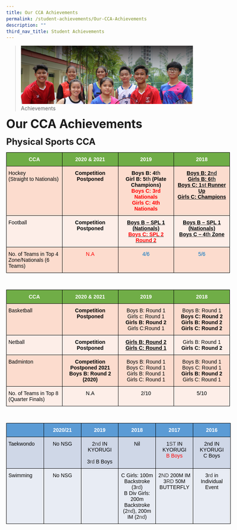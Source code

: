 ```yaml
---
title: Our CCA Achievements
permalink: /student-achievements/Our-CCA-Achievements
description: ""
third_nav_title: Student Achievements
---
```

>![](/images/About%20us.jpg)
>Achievements

**<font size=6>Our CCA Achievements</font>**

**<font size=5>Physical Sports CCA</font>**

<table style="border-collapse:collapse;border-spacing:0;table-layout: fixed; width: 604px" class="tg"><colgroup><col style="width: 151px"><col style="width: 151px"><col style="width: 151px"><col style="width: 151px"></colgroup><thead><tr><th style="background-color:#70AD47;border-color:black;border-style:solid;border-width:1px;color:#FFF;font-family:Arial, sans-serif;font-size:14px;font-weight:bold;overflow:hidden;padding:10px 5px;text-align:center;vertical-align:top;word-break:normal"><span style="font-weight:700;color:#FFF;background-color:transparent">CCA</span></th><th style="background-color:#70AD47;border-color:black;border-style:solid;border-width:1px;color:#FFF;font-family:Arial, sans-serif;font-size:14px;font-weight:bold;overflow:hidden;padding:10px 5px;text-align:center;vertical-align:top;word-break:normal"><span style="font-weight:700;color:#FFF;background-color:transparent">2020 &amp; 2021</span></th><th style="background-color:#70AD47;border-color:black;border-style:solid;border-width:1px;color:#FFF;font-family:Arial, sans-serif;font-size:14px;font-weight:bold;overflow:hidden;padding:10px 5px;text-align:center;vertical-align:top;word-break:normal"><span style="font-weight:700;color:#FFF;background-color:transparent">2019</span></th><th style="background-color:#70AD47;border-color:black;border-style:solid;border-width:1px;color:#FFF;font-family:Arial, sans-serif;font-size:14px;font-weight:bold;overflow:hidden;padding:10px 5px;text-align:center;vertical-align:top;word-break:normal"><span style="font-weight:700;color:#FFF;background-color:transparent">2018</span></th></tr></thead><tbody><tr><td style="background-color:#FCDCCE;border-color:black;border-style:solid;border-width:1px;color:#333;font-family:Arial, sans-serif;font-size:14px;overflow:hidden;padding:10px 5px;text-align:left;vertical-align:top;word-break:normal"><span style="color:#000;background-color:transparent">Hockey</span><br><span style="color:#000;background-color:transparent">(Straight to Nationals) </span></td><td style="background-color:#FCDCCE;border-color:black;border-style:solid;border-width:1px;color:#333;font-family:Arial, sans-serif;font-size:14px;font-weight:bold;overflow:hidden;padding:10px 5px;text-align:center;vertical-align:top;word-break:normal"><span style="font-weight:700;color:#000;background-color:transparent">Competition Postponed</span></td><td style="background-color:#FCDCCE;border-color:black;border-style:solid;border-width:1px;color:#333;font-family:Arial, sans-serif;font-size:14px;font-weight:bold;overflow:hidden;padding:10px 5px;text-align:center;vertical-align:top;word-break:normal"><span style="font-weight:700;color:#000;background-color:transparent">Boys B: 4</span>th<br><span style="color:#000;background-color:transparent">Girl B: 5</span>th<span style="color:#000;background-color:transparent"> (Plate Champions)</span><br><span style="color:#F00;background-color:transparent">Boys C: 3rd Nationals</span><br><span style="color:#F00;background-color:transparent">Girls C: 4th Nationals</span></td><td style="background-color:#FCDCCE;border-color:black;border-style:solid;border-width:1px;color:#333;font-family:Arial, sans-serif;font-size:14px;font-weight:bold;overflow:hidden;padding:10px 5px;text-align:center;text-decoration:underline;vertical-align:top;word-break:normal"><span style="font-weight:700;color:#000;background-color:transparent">Boys B: 2</span>nd<br><span style="color:#000;background-color:transparent">Girls B: 6</span>th<span style="color:#000;background-color:transparent"> </span><br><span style="font-weight:700;color:#000;background-color:transparent">Boys C: 1</span>st<span style="font-weight:700;color:#000;background-color:transparent"> Runner Up</span><br><span style="font-weight:700;color:#000;background-color:transparent">Girls C: Champions</span></td></tr><tr><td style="background-color:#FDEEE8;border-color:black;border-style:solid;border-width:1px;color:#333;font-family:Arial, sans-serif;font-size:14px;overflow:hidden;padding:10px 5px;text-align:left;vertical-align:top;word-break:normal"><span style="color:#000;background-color:transparent">Football</span></td><td style="background-color:#FDEEE8;border-color:black;border-style:solid;border-width:1px;color:#333;font-family:Arial, sans-serif;font-size:14px;font-weight:bold;overflow:hidden;padding:10px 5px;text-align:center;vertical-align:top;word-break:normal"><span style="font-weight:700;color:#000;background-color:transparent">Competition Postponed</span></td><td style="background-color:#FDEEE8;border-color:black;border-style:solid;border-width:1px;color:#333;font-family:Arial, sans-serif;font-size:14px;font-weight:bold;overflow:hidden;padding:10px 5px;text-align:center;text-decoration:underline;vertical-align:top;word-break:normal"><span style="font-weight:700;color:#000;background-color:transparent">Boys B – SPL 1 (Nationals)</span><br><span style="color:#F00;background-color:transparent">Boys C: SPL 2 Round 2</span></td><td style="background-color:#FDEEE8;border-color:black;border-style:solid;border-width:1px;color:#333;font-family:Arial, sans-serif;font-size:14px;font-weight:bold;overflow:hidden;padding:10px 5px;text-align:center;text-decoration:underline;vertical-align:top;word-break:normal"><span style="font-weight:700;color:#000;background-color:transparent">Boys B – SPL 1 (Nationals)</span><br><span style="font-weight:700;color:#000;background-color:transparent">Boys C – 4</span>th<span style="font-weight:700;color:#000;background-color:transparent"> Zone</span></td></tr><tr><td style="background-color:#FCDCCE;border-color:black;border-style:solid;border-width:1px;color:#333;font-family:Arial, sans-serif;font-size:14px;overflow:hidden;padding:10px 5px;text-align:left;vertical-align:top;word-break:normal"><span style="color:#000;background-color:transparent">No. of Teams in Top 4 Zone/Nationals (6 Teams)</span></td><td style="background-color:#FCDCCE;border-color:black;border-style:solid;border-width:1px;color:#F00;font-family:Arial, sans-serif;font-size:14px;overflow:hidden;padding:10px 5px;text-align:center;vertical-align:top;word-break:normal"><span style="color:#F00;background-color:transparent">N.A</span></td><td style="background-color:#FCDCCE;border-color:black;border-style:solid;border-width:1px;color:#0070C0;font-family:Arial, sans-serif;font-size:14px;overflow:hidden;padding:10px 5px;text-align:center;vertical-align:top;word-break:normal"><span style="color:#0070C0;background-color:transparent">4/6 </span></td><td style="background-color:#FCDCCE;border-color:black;border-style:solid;border-width:1px;color:#0070C0;font-family:Arial, sans-serif;font-size:14px;overflow:hidden;padding:10px 5px;text-align:center;vertical-align:top;word-break:normal"><span style="color:#0070C0;background-color:transparent">5/6</span></td></tr></tbody></table>

<br>

<table style="border-collapse:collapse;border-spacing:0;table-layout: fixed; width: 604px" class="tg"><colgroup><col style="width: 151px"><col style="width: 151px"><col style="width: 151px"><col style="width: 151px"></colgroup><thead><tr><th style="background-color:#70AD47;border-color:black;border-style:solid;border-width:1px;color:#FFF;font-family:Arial, sans-serif;font-size:14px;font-weight:bold;overflow:hidden;padding:10px 5px;text-align:center;vertical-align:top;word-break:normal"><span style="font-weight:700;color:#FFF;background-color:transparent">CCA</span></th><th style="background-color:#70AD47;border-color:black;border-style:solid;border-width:1px;color:#FFF;font-family:Arial, sans-serif;font-size:14px;font-weight:bold;overflow:hidden;padding:10px 5px;text-align:center;vertical-align:top;word-break:normal"><span style="font-weight:700;color:#FFF;background-color:transparent">2020 &amp; 2021</span></th><th style="background-color:#70AD47;border-color:black;border-style:solid;border-width:1px;color:#FFF;font-family:Arial, sans-serif;font-size:14px;font-weight:bold;overflow:hidden;padding:10px 5px;text-align:center;vertical-align:top;word-break:normal"><span style="font-weight:700;color:#FFF;background-color:transparent">2019</span></th><th style="background-color:#70AD47;border-color:black;border-style:solid;border-width:1px;color:#FFF;font-family:Arial, sans-serif;font-size:14px;font-weight:bold;overflow:hidden;padding:10px 5px;text-align:center;vertical-align:top;word-break:normal"><span style="font-weight:700;color:#FFF;background-color:transparent">2018</span></th></tr></thead><tbody><tr><td style="background-color:#FCDCCE;border-color:black;border-style:solid;border-width:1px;color:#333;font-family:Arial, sans-serif;font-size:14px;overflow:hidden;padding:10px 5px;text-align:left;vertical-align:top;word-break:normal"><span style="color:#000;background-color:transparent">Basketball </span></td><td style="background-color:#FCDCCE;border-color:black;border-style:solid;border-width:1px;color:#333;font-family:Arial, sans-serif;font-size:14px;font-weight:bold;overflow:hidden;padding:10px 5px;text-align:center;vertical-align:top;word-break:normal"><span style="font-weight:700;color:#000;background-color:transparent">Competition Postponed</span></td><td style="background-color:#FCDCCE;border-color:black;border-style:solid;border-width:1px;color:#333;font-family:Arial, sans-serif;font-size:14px;overflow:hidden;padding:10px 5px;text-align:center;vertical-align:top;word-break:normal"><span style="color:#000;background-color:transparent">Boys B: Round 1</span><br><span style="color:#000;background-color:transparent">Girls c: Round 1</span><br><span style="font-weight:700;color:#000;background-color:transparent">Girls B: Round 2</span><br><span style="color:#000;background-color:transparent">Girls C:Round 1  </span></td><td style="background-color:#FCDCCE;border-color:black;border-style:solid;border-width:1px;color:#333;font-family:Arial, sans-serif;font-size:14px;overflow:hidden;padding:10px 5px;text-align:center;vertical-align:top;word-break:normal"><span style="color:#000;background-color:transparent">Boys B: Round 1</span><br><span style="font-weight:700;color:#000;background-color:transparent">Boys C: Round 2</span><br><span style="font-weight:700;color:#000;background-color:transparent">Girls B: Round 2</span><br><span style="font-weight:700;color:#000;background-color:transparent">Girls C: Round 2</span></td></tr><tr><td style="background-color:#FDEEE8;border-color:black;border-style:solid;border-width:1px;color:#333;font-family:Arial, sans-serif;font-size:14px;overflow:hidden;padding:10px 5px;text-align:left;vertical-align:top;word-break:normal"><span style="color:#000;background-color:transparent">Netball</span></td><td style="background-color:#FDEEE8;border-color:black;border-style:solid;border-width:1px;color:#333;font-family:Arial, sans-serif;font-size:14px;font-weight:bold;overflow:hidden;padding:10px 5px;text-align:center;vertical-align:top;word-break:normal"><span style="font-weight:700;color:#000;background-color:transparent">Competition Postponed</span></td><td style="background-color:#FDEEE8;border-color:black;border-style:solid;border-width:1px;color:#333;font-family:Arial, sans-serif;font-size:14px;font-weight:bold;overflow:hidden;padding:10px 5px;text-align:center;text-decoration:underline;vertical-align:top;word-break:normal"><span style="font-weight:700;color:#000;background-color:transparent">Girls B: Round 2</span><br><span style="color:#000;background-color:transparent">Girls C: Round 1</span></td><td style="background-color:#FDEEE8;border-color:black;border-style:solid;border-width:1px;color:#333;font-family:Arial, sans-serif;font-size:14px;overflow:hidden;padding:10px 5px;text-align:center;vertical-align:top;word-break:normal"><span style="color:#000;background-color:transparent">Girls B: Round 1</span><br><span style="font-weight:700;color:#000;background-color:transparent">Girls C: Round 2</span></td></tr><tr><td style="background-color:#FCDCCE;border-color:black;border-style:solid;border-width:1px;color:#333;font-family:Arial, sans-serif;font-size:14px;overflow:hidden;padding:10px 5px;text-align:left;vertical-align:top;word-break:normal"><span style="color:#000;background-color:transparent">Badminton</span></td><td style="background-color:#FCDCCE;border-color:black;border-style:solid;border-width:1px;color:#333;font-family:Arial, sans-serif;font-size:14px;font-weight:bold;overflow:hidden;padding:10px 5px;text-align:center;vertical-align:top;word-break:normal"><span style="font-weight:700;color:#000;background-color:transparent">Competition Postponed 2021</span><br><span style="font-weight:700;color:#000;background-color:transparent">Boys B: Round 2 (2020) </span></td><td style="background-color:#FCDCCE;border-color:black;border-style:solid;border-width:1px;color:#333;font-family:Arial, sans-serif;font-size:14px;overflow:hidden;padding:10px 5px;text-align:center;vertical-align:top;word-break:normal"><span style="color:#000;background-color:transparent">Boys B: Round 1</span><br><span style="color:#000;background-color:transparent">Boys C: Round 1</span><br><span style="color:#000;background-color:transparent">Girls B: Round 1</span><br><span style="color:#000;background-color:transparent">Girls C: Round 1</span></td><td style="background-color:#FCDCCE;border-color:black;border-style:solid;border-width:1px;color:#333;font-family:Arial, sans-serif;font-size:14px;overflow:hidden;padding:10px 5px;text-align:center;vertical-align:top;word-break:normal"><span style="color:#000;background-color:transparent">Boys B: Round 1</span><br><span style="color:#000;background-color:transparent">Boys C: Round 1</span><br><span style="font-weight:700;color:#000;background-color:transparent">Girls B: Round 2</span><br><span style="color:#000;background-color:transparent">Girls C: Round 1</span></td></tr><tr><td style="background-color:#FDEEE8;border-color:black;border-style:solid;border-width:1px;color:#333;font-family:Arial, sans-serif;font-size:14px;overflow:hidden;padding:10px 5px;text-align:left;vertical-align:top;word-break:normal"><span style="color:#000;background-color:transparent">No. of Teams in Top 8 (Quarter Finals)</span></td><td style="background-color:#FDEEE8;border-color:black;border-style:solid;border-width:1px;color:#333;font-family:Arial, sans-serif;font-size:14px;overflow:hidden;padding:10px 5px;text-align:center;vertical-align:top;word-break:normal"><span style="color:#000;background-color:transparent">N.A</span></td><td style="background-color:#FDEEE8;border-color:black;border-style:solid;border-width:1px;color:#333;font-family:Arial, sans-serif;font-size:14px;overflow:hidden;padding:10px 5px;text-align:center;vertical-align:top;word-break:normal"><span style="color:#000;background-color:transparent">2/10</span></td><td style="background-color:#FDEEE8;border-color:black;border-style:solid;border-width:1px;color:#333;font-family:Arial, sans-serif;font-size:14px;overflow:hidden;padding:10px 5px;text-align:center;vertical-align:top;word-break:normal"><span style="color:#000;background-color:transparent">5/10</span></td></tr></tbody></table>

<br>

<table style="border-collapse:collapse;border-spacing:0;table-layout: fixed; width: 606px" class="tg"><colgroup><col style="width: 101px"><col style="width: 101px"><col style="width: 101px"><col style="width: 101px"><col style="width: 101px"><col style="width: 101px"></colgroup><thead><tr><th style="background-color:#5b9bd5;border-color:black;border-style:solid;border-width:1px;font-family:Arial, sans-serif;font-size:14px;font-weight:normal;overflow:hidden;padding:10px 5px;text-align:left;vertical-align:top;word-break:normal"></th><th style="background-color:#5b9bd5;border-color:black;border-style:solid;border-width:1px;color:#FFF;font-family:Arial, sans-serif;font-size:14px;font-weight:bold;overflow:hidden;padding:10px 5px;text-align:center;vertical-align:top;word-break:normal"><span style="font-weight:700;color:#FFF">2020/21</span></th><th style="background-color:#5B9BD5;border-color:black;border-style:solid;border-width:1px;color:#FFF;font-family:Arial, sans-serif;font-size:14px;font-weight:bold;overflow:hidden;padding:10px 5px;text-align:center;vertical-align:top;word-break:normal"><span style="font-weight:700;color:#FFF;background-color:transparent">2019</span></th><th style="background-color:#5B9BD5;border-color:black;border-style:solid;border-width:1px;color:#FFF;font-family:Arial, sans-serif;font-size:14px;font-weight:bold;overflow:hidden;padding:10px 5px;text-align:center;vertical-align:top;word-break:normal"><span style="font-weight:700;color:#FFF;background-color:transparent">2018</span></th><th style="background-color:#5B9BD5;border-color:black;border-style:solid;border-width:1px;color:#FFF;font-family:Arial, sans-serif;font-size:14px;font-weight:bold;overflow:hidden;padding:10px 5px;text-align:center;vertical-align:top;word-break:normal"><span style="font-weight:700;color:#FFF;background-color:transparent">2017</span></th><th style="background-color:#5B9BD5;border-color:black;border-style:solid;border-width:1px;color:#FFF;font-family:Arial, sans-serif;font-size:14px;font-weight:bold;overflow:hidden;padding:10px 5px;text-align:center;vertical-align:top;word-break:normal"><span style="font-weight:700;color:#FFF;background-color:transparent">2016</span></th></tr></thead><tbody><tr><td style="background-color:#CFD7E7;border-color:black;border-style:solid;border-width:1px;color:#333;font-family:Arial, sans-serif;font-size:14px;overflow:hidden;padding:10px 5px;text-align:left;vertical-align:top;word-break:normal"><span style="color:#000;background-color:transparent">Taekwondo </span></td><td style="background-color:#CFD7E7;border-color:black;border-style:solid;border-width:1px;color:#333;font-family:Arial, sans-serif;font-size:14px;overflow:hidden;padding:10px 5px;text-align:center;vertical-align:top;word-break:normal"><span style="color:#000;background-color:transparent">No NSG</span></td><td style="background-color:#CFD7E7;border-color:black;border-style:solid;border-width:1px;color:#333;font-family:Arial, sans-serif;font-size:14px;overflow:hidden;padding:10px 5px;text-align:center;vertical-align:top;word-break:normal"><span style="color:#000;background-color:transparent">2</span>nd<span style="color:#000;background-color:transparent">  IN KYORUGI</span><br> <br><span style="color:#000;background-color:transparent">3</span>rd<span style="color:#000;background-color:transparent"> B Boys</span></td><td style="background-color:#CFD7E7;border-color:black;border-style:solid;border-width:1px;color:#333;font-family:Arial, sans-serif;font-size:14px;overflow:hidden;padding:10px 5px;text-align:center;vertical-align:top;word-break:normal"><span style="color:#000;background-color:transparent">Nil</span></td><td style="background-color:#CFD7E7;border-color:black;border-style:solid;border-width:1px;color:#333;font-family:Arial, sans-serif;font-size:14px;overflow:hidden;padding:10px 5px;text-align:center;vertical-align:top;word-break:normal"><span style="color:#000;background-color:transparent">1</span>ST<span style="color:#000;background-color:transparent"> IN KYORUGI</span><br><span style="color:#F00;background-color:transparent">B Boys</span></td><td style="background-color:#CFD7E7;border-color:black;border-style:solid;border-width:1px;color:#333;font-family:Arial, sans-serif;font-size:14px;overflow:hidden;padding:10px 5px;text-align:center;vertical-align:top;word-break:normal"><span style="color:#000;background-color:transparent">2nd IN KYORUGI</span><br><span style="color:#000;background-color:transparent">C Boys</span></td></tr><tr><td style="background-color:#E8ECF4;border-color:black;border-style:solid;border-width:1px;color:#333;font-family:Arial, sans-serif;font-size:14px;overflow:hidden;padding:10px 5px;text-align:left;vertical-align:top;word-break:normal"><span style="color:#000;background-color:transparent">Swimming</span></td><td style="background-color:#E8ECF4;border-color:black;border-style:solid;border-width:1px;color:#333;font-family:Arial, sans-serif;font-size:14px;overflow:hidden;padding:10px 5px;text-align:center;vertical-align:top;word-break:normal"><span style="color:#000;background-color:transparent">No NSG</span></td><td style="background-color:#E8ECF4;border-color:black;border-style:solid;border-width:1px;color:#333;font-family:Arial, sans-serif;font-size:14px;overflow:hidden;padding:10px 5px;text-align:left;vertical-align:top;word-break:normal"> </td><td style="background-color:#E8ECF4;border-color:black;border-style:solid;border-width:1px;color:#333;font-family:Arial, sans-serif;font-size:14px;overflow:hidden;padding:10px 5px;text-align:center;vertical-align:top;word-break:normal"><span style="color:#000;background-color:transparent">C Girls: 100m Backstroke (3</span>rd<span style="color:#000;background-color:transparent">)</span><br><span style="color:#000;background-color:transparent">B Div Girls: 200m Backstroke (2</span>nd<span style="color:#000;background-color:transparent">), 200m IM (2</span>nd<span style="color:#000;background-color:transparent">) </span></td><td style="background-color:#E8ECF4;border-color:black;border-style:solid;border-width:1px;color:#333;font-family:Arial, sans-serif;font-size:14px;overflow:hidden;padding:10px 5px;text-align:center;vertical-align:top;word-break:normal"><span style="color:#000;background-color:transparent">2</span>ND<span style="color:#000;background-color:transparent"> 200M IM </span><br><span style="color:#000;background-color:transparent">3</span>RD<span style="color:#000;background-color:transparent"> 50M BUTTERFLY</span></td><td style="background-color:#E8ECF4;border-color:black;border-style:solid;border-width:1px;color:#333;font-family:Arial, sans-serif;font-size:14px;overflow:hidden;padding:10px 5px;text-align:center;vertical-align:top;word-break:normal"><span style="color:#000;background-color:transparent">3</span>rd<span style="color:#000;background-color:transparent"> in Individual Event </span></td></tr></tbody></table>